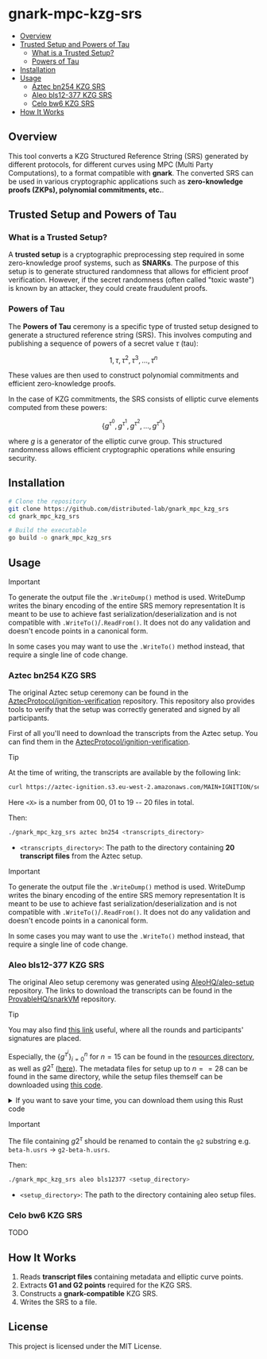 # gnark-mpc-kzg-srs

- [Overview](#overview)
- [Trusted Setup and Powers of Tau](#trusted-setup-and-powers-of-tau)
  - [What is a Trusted Setup?](#what-is-a-trusted-setup)
  - [Powers of Tau](#powers-of-tau)
- [Installation](#installation)
- [Usage](#usage)
  - [Aztec bn254 KZG SRS](#aztec-bn254-kzg-srs)
  - [Aleo bls12-377 KZG SRS](#aleo-bls12-377-kzg-srs)
  - [Celo bw6 KZG SRS](#celo-bw6-kzg-srs)
- [How It Works](#how-it-works)

## Overview
This tool converts a KZG Structured Reference String (SRS) generated by different protocols, for different curves using MPC (Multi Party Computations), to a format compatible with **gnark**. The converted SRS can be used in various cryptographic applications such as **zero-knowledge proofs (ZKPs), polynomial commitments, etc.**.

## Trusted Setup and Powers of Tau

### What is a Trusted Setup?
A **trusted setup** is a cryptographic preprocessing step required in some zero-knowledge proof systems, such as **SNARKs**. The purpose of this setup is to generate structured randomness that allows for efficient proof verification. However, if the secret randomness (often called "toxic waste") is known by an attacker, they could create fraudulent proofs.

### Powers of Tau
The **Powers of Tau** ceremony is a specific type of trusted setup designed to generate a structured reference string (SRS). This involves computing and publishing a sequence of powers of a secret value $\tau$ (tau):

```math
1, \tau, \tau^2, \tau^3, \dots, \tau^n
```

These values are then used to construct polynomial commitments and efficient zero-knowledge proofs.

In the case of KZG commitments, the SRS consists of elliptic curve elements computed from these powers:

```math
\{ g^{\tau^0}, g^{\tau^1}, g^{\tau^2}, \dots, g^{\tau^n} \}
```

where $g$ is a generator of the elliptic curve group. This structured randomness allows efficient cryptographic operations while ensuring security.

## Installation

```sh
# Clone the repository
git clone https://github.com/distributed-lab/gnark_mpc_kzg_srs
cd gnark_mpc_kzg_srs

# Build the executable
go build -o gnark_mpc_kzg_srs
```

## Usage

> [!IMPORTANT]
> To generate the output file the `.WriteDump()` method is used. WriteDump writes the binary encoding of the entire SRS
> memory representation It is meant to be use to achieve fast serialization/deserialization and is not compatible with
> `.WriteTo()`/`.ReadFrom()`. It does not do any validation and doesn't encode points in a canonical form.
>
> In some cases you may want to use the `.WriteTo()` method instead, that require a single line of code change.


### Aztec bn254 KZG SRS

The original Aztec setup ceremony can be found in the [AztecProtocol/ignition-verification](https://github.com/AztecProtocol/ignition-verification) repository. This repository also provides tools to verify that the setup was correctly generated and signed by all participants.

First of all you'll need to download the transcripts from the Aztec setup. You can find them in the 
[AztecProtocol/ignition-verification](https://github.com/AztecProtocol/ignition-verification).

> [!TIP]
> 
> At the time of writing, the transcripts are available by the following link:
>
> ```bash
> curl https://aztec-ignition.s3.eu-west-2.amazonaws.com/MAIN+IGNITION/sealed/transcript<X>.dat -o transcript<X>.dat
> ```
> 
> Here `<X>` is a number from 00, 01 to 19 -- 20 files in total.

Then:

```sh
./gnark_mpc_kzg_srs aztec bn254 <transcripts_directory>
```
- `<transcripts_directory>`: The path to the directory containing **20 transcript files** from the Aztec setup.

> [!IMPORTANT]
> To generate the output file the `.WriteDump()` method is used. WriteDump writes the binary encoding of the entire SRS
> memory representation It is meant to be use to achieve fast serialization/deserialization and is not compatible with
> `.WriteTo()`/`.ReadFrom()`. It does not do any validation and doesn't encode points in a canonical form.
> 
> In some cases you may want to use the `.WriteTo()` method instead, that require a single line of code change.

### Aleo bls12-377 KZG SRS

The original Aleo setup ceremony was generated using [AleoHQ/aleo-setup](https://github.com/AleoHQ/aleo-setup) repository.
The links to download the transcripts can be found in the [ProvableHQ/snarkVM](https://github.com/ProvableHQ/snarkVM) repository.

> [!TIP]
> You may also find [this link](https://setup-staging.aleo.org/transcripts) useful, where all the rounds and participants' signatures are placed.

Especially, the $`\{g^{\tau^i}\}^n_{i=0}`$ for $n = 15$ can be found in the [resources directory](https://github.com/ProvableHQ/snarkVM/blob/82f1dbbf255a3b34d3732f395597a30276227966/parameters/src/mainnet/resources/powers-of-beta-15.usrs), as well as
$g2^{\tau}$ ([here](https://github.com/ProvableHQ/snarkVM/blob/82f1dbbf255a3b34d3732f395597a30276227966/parameters/src/mainnet/resources/beta-h.usrs)). 
The metadata files for setup up to $n == 28$ can be found in the same directory, while the setup files themself can be 
downloaded using [this code](https://github.com/ProvableHQ/snarkVM/blob/82f1dbbf255a3b34d3732f395597a30276227966/parameters/src/mainnet/mod.rs#L23-L43).

<details>
  <summary>If you want to save your time, you can download them using this Rust code</summary>

  ```Rust
  use snarkvm_algorithms::polycommit::kzg10::KZG10;
  use snarkvm_curves::bls12_377::Bls12_377;
  
  const MAX_NUM_POWERS: usize = 1 << 28;
  
  fn main() -> Result<(), Box<dyn std::error::Error>> {
      KZG10::<Bls12_377>::load_srs(MAX_NUM_POWERS).unwrap();
      
      Ok(())
  }
  ```

  ```Toml
  [package]
  name = "setup-downloader"
  version = "0.1.0"
  edition = "2021"
  
  [dependencies]
  snarkvm-algorithms = { version = "1.1.0", git = "https://github.com/AleoHQ/snarkVM.git" }
  snarkvm-curves = { version = "1.1.0", git = "https://github.com/AleoHQ/snarkVM.git" }
  ```

  The files will appear in the ~/.aleo/resources directory.  

</details>

> [!IMPORTANT]
> The file containing $g2^{\tau}$ should be renamed to contain the `g2` substring e.g. `beta-h.usrs` -> `g2-beta-h.usrs`.

Then:

```sh
./gnark_mpc_kzg_srs aleo bls12377 <setup_directory>
```
- `<setup_directory>`: The path to the directory containing aleo setup files.

### Celo bw6 KZG SRS

TODO

## How It Works
1. Reads **transcript files** containing metadata and elliptic curve points.
2. Extracts **G1 and G2 points** required for the KZG SRS.
3. Constructs a **gnark-compatible** KZG SRS.
4. Writes the SRS to a file.

## License
This project is licensed under the MIT License.
